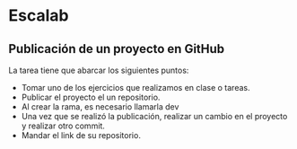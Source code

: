 # Escalab
## Publicación de un proyecto en GitHub

La tarea tiene que abarcar los siguientes puntos:

- Tomar uno de los ejercicios que realizamos en clase o tareas.
- Publicar el proyecto el un repositorio.
- Al crear la rama, es necesario llamarla dev
- Una vez que se realizó la publicación, realizar un cambio en el proyecto y realizar otro commit.
- Mandar el link de su repositorio.
